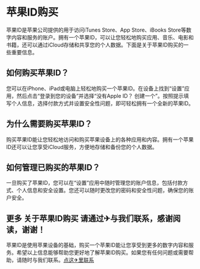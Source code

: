 # 苹果ID购买

苹果ID是苹果公司提供的用于访问iTunes Store、App Store、iBooks Store等数字内容和服务的账户。拥有一个苹果ID，可以让您轻松地购买应用、音乐、电影和书籍，还可以通过iCloud存储和共享您的个人数据。下面是关于苹果ID购买的一些重要信息。

## 如何购买苹果ID？

您可以在iPhone、iPad或电脑上轻松地购买一个苹果ID。在设备上找到“设置”应用，然后点击“登录到您的设备”并选择“没有Apple ID？ 创建一个”。按照提示填写个人信息，选择付款方式并设置安全性问题，即可轻松拥有一个全新的苹果ID。

## 为什么需要购买苹果ID？

购买苹果ID能让您轻松地访问和购买苹果设备上的各种应用和内容。拥有一个苹果ID还可以让您享受iCloud服务，方便地存储和备份您的个人数据。

## 如何管理已购买的苹果ID？

一旦购买了苹果ID，您可以在“设置”应用中随时管理您的账户信息，包括付款方式、个人信息和安全设置。您还可以随时更改您的密码和安全性问题，确保您的账户安全。

## 更多 关于苹果ID购买 请通过✈与我们联系，感谢阅读，谢谢！

苹果ID是使用苹果设备的基础，购买一个苹果ID能让您享受到更多的数字内容和服务。希望以上信息能够帮助您更好地了解苹果ID购买。如果您有任何问题或需要帮助，请随时与我们联系。[点这✈里联系](https://acc.k02.cc)